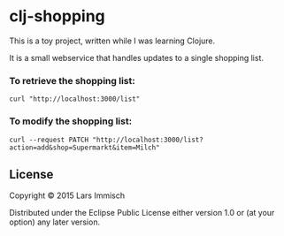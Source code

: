 # clj-shopping

This is a toy project, written while I was learning Clojure.

It is a small webservice that handles updates to a single shopping list.

### To retrieve the shopping list:

```
curl "http://localhost:3000/list"
```

### To modify the shopping list:

```
curl --request PATCH "http://localhost:3000/list?action=add&shop=Supermarkt&item=Milch"
```

## License

Copyright © 2015 Lars Immisch

Distributed under the Eclipse Public License either version 1.0 or (at
your option) any later version.
